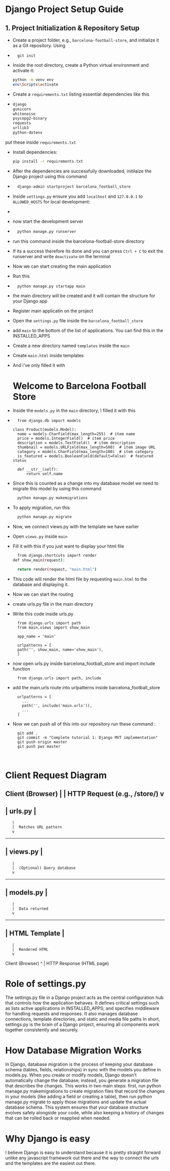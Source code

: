 # Django Project Setup Guide

## 1. Project Initialization & Repository Setup

- Create a project folder, e.g., `barcelona-football-store`, and initialize it as a Git repository. Using
- ```
    git init
  
- Inside the root directory, create a Python virtual environment and activate it: 
    ```bash
    python -m venv env
    env\Scripts\activate
    ```
- Create a `requirements.txt` listing essential dependencies like this
- ```bash
  django
  gunicorn
  whitenoise
  psycopg2-binary
  requests
  urllib3
  python-dotenv
put these inside `requirements.txt`

- Install dependencies:
  ```bash
  pip install -r requirements.txt

- After the dependencies are successfully downloaded, initilaize the Django project using this command
- ```bash
    django-admin startproject barcelona_football_store


- Inside `settings.py` ensure you add `localhost` and `127.0.0.1` to `ALLOWED_HOSTS` for local development:
- 
- now start the development server
- ```bash
    python manage.py runserver
- run this command inside the barcelona-football-store directory
- If its a success therefore its done and you can press `Ctrl + C` to exit the runserver and write `deactivate` on the terminal

- Now we can start creating the main application
- Run this
- ```bash
    python manage.py startapp main
- the main directory will be created and it will contain the structure for your Django app

- Register main applicatin on the project
- Open the `settings.py` file inside the `barcelona_football_store`
- add `main` to the bottom of the list of applications. You can find this in the INSTALLED_APPS

- Create a new directory named `templates` inside the `main`
- Create `main.html` inside templates
- And i've only filled it with <h1> Welcome to Barcelona Football Store </h1>

- Inside the `models.py` in the `main` directory, I filled it with this
- ```
    from django.db import models

  class Product(models.Model):
    name = models.CharField(max_length=255)  # item name
    price = models.IntegerField()  # item price
    description = models.TextField()  # item description
    thumbnail = models.URLField(max_length=500)  # item image URL
    category = models.CharField(max_length=100)  # item category
    is_featured = models.BooleanField(default=False)  # featured status

    def __str__(self):
        return self.name

- Since this is counted as a change into my database model we need to migrate this model by using this command
  ```bash
    python manage.py makemigrations

- To apply migration, run this
  ```bash
    python manage.py migrate


- Now, we connect views.py with the template we have earlier

- Open `views.py` inside `main`
- Fill it with this if you just want to display your html file
  ```bash
    from django.shortcuts import render
  def show_main(request):

    return render(request, "main.html")

- This code will render the html file by requesting `main.html` to the database and displaying it.

- Now we can start the routing
- create urls.py file in the main directory
- Write this code inside urls.py
  ```
    from django.urls import path
    from main.views import show_main

    app_name = 'main'

    urlpatterns = [
    path('', show_main, name='show_main'),
    ]

- now open urls.py inside barcelona_football_store and import include function
  ```
    from django.urls import path, include

- add the main.urls route into urlpatterns inside barcelona_football_store
  ```
    urlpatterns = [
      ...
      path('', include('main.urls')),
      ...
    ]

- Now we can push all of this into our repository
  run these command :
  ```
    git add .
    git commit -m "Complete tutorial 1: Django MVT implementation"
    git push origin master
    git push pws master



# Client Request Diagram
Client (Browser)
       |
       |  HTTP Request (e.g., /store/)
       v
-------------------
|     urls.py     |
-------------------
       |
       |  Matches URL pattern
       v
-------------------
|     views.py    |
-------------------
       |
       |  (Optional) Query database
       v
-------------------
|    models.py    |
-------------------
       |
       |  Data returned
       v
-------------------
|   HTML Template |
-------------------
       |
       |  Rendered HTML
       v
Client (Browser)
       ^
       |  HTTP Response (HTML page)


# Role of settings.py
The settings.py file in a Django project acts as the central configuration hub that controls how the application behaves. 
It defines critical settings such as lists active applications in INSTALLED_APPS; and specifies middleware for handling requests and responses. 
It also manages database connections, template directories, and static and media file paths In short, settings.py is the brain of a Django project, ensuring all components work together consistently and securely.

# How Database Migration Works
In Django, database migration is the process of keeping your database schema (tables, fields, relationships) in sync with the models you define in models.py. When you create or modify models, Django doesn’t automatically change the database; instead, you generate a migration file that describes the changes.
This works in two main steps: first, run python manage.py makemigrations to create migration files that record the changes in your models (like adding a field or creating a table), then run python manage.py migrate to apply those migrations and update the actual database schema. 
This system ensures that your database structure evolves safely alongside your code, while also keeping a history of changes that can be rolled back or reapplied when needed.

# Why Django is easy
I believe Django is easy to understand because it is pretty straight forward unlike any javascript framework out there
and the way to connect the urls and the templates are the easiest out there.





